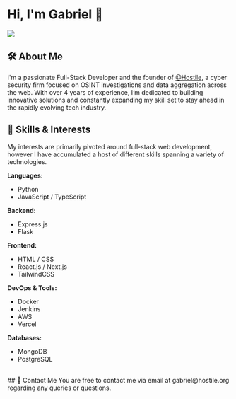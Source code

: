 # Hi, I'm Gabriel 🔎

![](https://komarev.com/ghpvc/?username=hostile-gabriel&color=4720ed)

## 🛠 About Me
I'm a passionate Full-Stack Developer and the founder of [@Hostile](https://github.com/hostile), a cyber security firm focused on OSINT investigations and data aggregation across the web. With over 4 years of experience, I’m dedicated to building innovative solutions and constantly expanding my skill set to stay ahead in the rapidly evolving tech industry.
<br>


## 🧠 Skills & Interests
My interests are primarily pivoted around full-stack web development, however I have accumulated a host of different skills spanning a variety of technologies.

**Languages:**
- Python
- JavaScript / TypeScript

**Backend:**
- Express.js
- Flask

**Frontend:**
- HTML / CSS
- React.js / Next.js
- TailwindCSS

**DevOps & Tools:**
- Docker
- Jenkins
- AWS
- Vercel

**Databases:**
- MongoDB
- PostgreSQL
<br>
## 💬 Contact Me
You are free to contact me via email at gabriel@hostile.org regarding any queries or questions.


